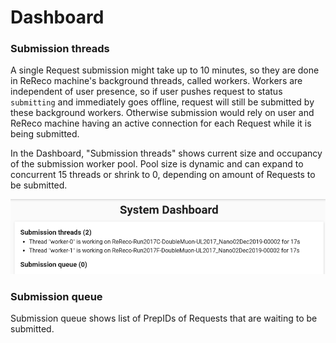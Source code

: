 # Dashboard

### Submission threads

A single Request submission might take up to 10 minutes, so they are done in ReReco machine's background threads, called workers. Workers are independent of user presence, so if user pushes request to status `submitting` and immediately goes offline, request will still be submitted by these background workers. Otherwise submission would rely on user and ReReco machine having an active connection for each Request while it is being submitted.

In the Dashboard, "Submission threads" shows current size and occupancy of the submission worker pool. Pool size is dynamic and can expand to concurrent 15 threads or shrink to 0, depending on amount of Requests to be submitted.

![Two Requests being submitted and no Requests waiting in the queue](<.gitbook/assets/Screenshot from 2021-05-12 18-08-50.png>)

### Submission queue

Submission queue shows list of PrepIDs of Requests that are waiting to be submitted.
